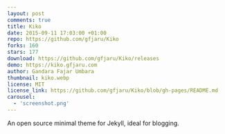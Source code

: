 ```yaml
---
layout: post
comments: true
title: Kiko
date: 2015-09-11 17:03:00 +01:00
repo: https://github.com/gfjaru/Kiko
forks: 160
stars: 177
download: https://github.com/gfjaru/Kiko/releases
demo: https://kiko.gfjaru.com
author: Gandara Fajar Umbara
thumbnail: kiko.webp
license: MIT
license_link: https://github.com/gfjaru/Kiko/blob/gh-pages/README.md
carousel:
  - 'screenshot.png'
---
```


An open source minimal theme for Jekyll, ideal for blogging.
